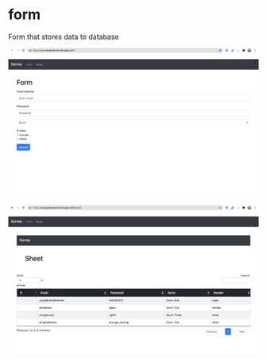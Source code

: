 # form
Form that stores data to database

![alt text](https://github.com/danaesav/form/blob/master/form1.png?raw=true)

![alt text](https://github.com/danaesav/form/blob/master/form2.png?raw=true)
